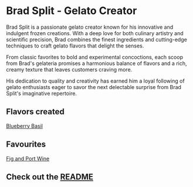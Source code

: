 # Brad Split - Gelato Creator

Brad Split is a passionate gelato creator known for his innovative and indulgent frozen creations. With a deep love for both culinary artistry and scientific precision, Brad combines the finest ingredients and cutting-edge techniques to craft gelato flavors that delight the senses.

From classic favorites to bold and experimental concoctions, each scoop from Brad's gelateria promises a harmonious balance of flavors and a rich, creamy texture that leaves customers craving more.

His dedication to quality and creativity has earned him a loyal following of gelato enthusiasts eager to savor the next delectable surprise from Brad Split's imaginative repertoire.

## Flavors created

[Blueberry Basil](../BlueberryBasil.md)

## Favourites

[Fig and Port Wine](../Fig_and_port_wine.md)

## Check out the [README](../README.md)